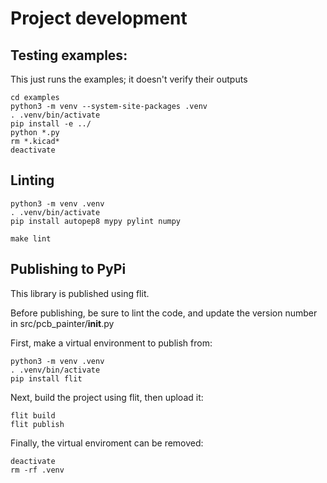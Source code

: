 # Project development

## Testing examples:

This just runs the examples; it doesn't verify their outputs

    cd examples
    python3 -m venv --system-site-packages .venv
    . .venv/bin/activate
    pip install -e ../
    python *.py
    rm *.kicad*
    deactivate

## Linting

    python3 -m venv .venv
    . .venv/bin/activate
    pip install autopep8 mypy pylint numpy

    make lint


## Publishing to PyPi

This library is published using flit.

Before publishing, be sure to lint the code, and update the version number
in src/pcb_painter/__init__.py

First, make a virtual environment to publish from:

    python3 -m venv .venv
    . .venv/bin/activate
    pip install flit

Next, build the project using flit, then upload it:

    flit build
    flit publish

Finally, the virtual enviroment can be removed:

    deactivate
    rm -rf .venv

